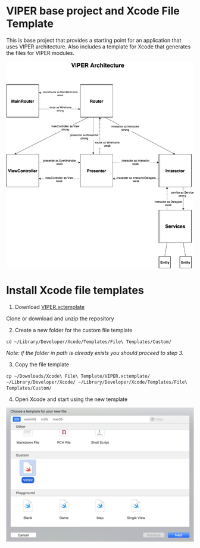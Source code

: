 # VIPER base project and Xcode File Template
This is base project that provides a starting point for an application that uses VIPER architecture.
Also includes a template for Xcode that generates the files for VIPER modules.

<p align="center">
<img src="images/viper-diagram.png" width="811" title="VIPER Architecture">
</p>

# Install Xcode file templates
1. Download <a href="Xcode File Template/VIPER.xctemplate">VIPER.xctemplate</a>

Clone or download and unzip the repository

2. Create a new folder for the custom file template
```
cd ~/Library/Developer/Xcode/Templates/File\ Templates/Custom/
```
_Note: if the folder in path is already exists you should proceed to step 3._

3. Copy the file template
```
cp ~/Downloads/Xcode\ File\ Template/VIPER.xctemplate/ ~/Library/Developer/Xcode/ ~/Library/Developer/Xcode/Templates/File\ Templates/Custom/
```
4. Open Xcode and start using the new template
<p align="center">
<img src="images/xcode-file-template.png" width="722" title="VIPER Architecture">
</p>
